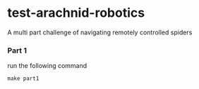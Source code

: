 # test-arachnid-robotics

A multi part challenge of navigating remotely controlled spiders

### Part 1

run the following command

```
make part1
```
